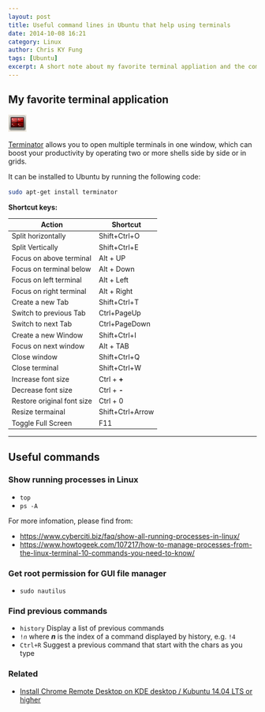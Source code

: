 ```yaml
---
layout: post
title: Useful command lines in Ubuntu that help using terminals
date: 2014-10-08 16:21
category: Linux
author: Chris KY Fung
tags: [Ubuntu]
excerpt: A short note about my favorite terminal appliation and the commands for show running processes, get root permission for GUI file manager and find previous commands.
---
```


<!--more-->

## My favorite terminal application

![Terminator icon](/images/posts/linux/terminator.png)

[Terminator](https://launchpad.net/terminator/) allows you to open multiple terminals in one window, which can boost your productivity by operating two or more shells side by side or in grids.

It can be installed to Ubuntu by running the following code:

```bash
sudo apt-get install terminator
```

**Shortcut keys:**

|          Action         |   Shortcut   |
|-------------------------|--------------|
| Split horizontally      | Shift+Ctrl+O |
| Split Vertically        | Shift+Ctrl+E |
| Focus on above terminal | Alt + UP     |
| Focus on terminal below | Alt + Down   |
| Focus on left terminal  | Alt + Left   |
| Focus on right terminal | Alt + Right  |
| Create a new Tab        | Shift+Ctrl+T |
| Switch to previous Tab  | Ctrl+PageUp  |
| Switch to next Tab      | Ctrl+PageDown|
| Create a new Window     | Shift+Ctrl+I |
| Focus on next window    | Alt + TAB    |
| Close window            | Shift+Ctrl+Q |
| Close terminal          | Shift+Ctrl+W |
| Increase font size      | Ctrl + **+** |
| Decrease font size      | Ctrl + **-** |
| Restore original font size | Ctrl + 0  |
| Resize termainal      |Shift+Ctrl+Arrow|
| Toggle Full Screen      | F11          |

* * *

## Useful commands

### Show running processes in Linux

- `top`
- `ps -A`

For more infomation, please find from:
- https://www.cyberciti.biz/faq/show-all-running-processes-in-linux/
- https://www.howtogeek.com/107217/how-to-manage-processes-from-the-linux-terminal-10-commands-you-need-to-know/

### Get root permission for GUI file manager

- `sudo nautilus`

### Find previous commands

- `history`
  Display a list of previous commands
- `!`_`n`_
   where _**n**_ is the index of a command displayed by history, e.g. `!4`
- `Ctrl+R`
   Suggest a previous command that start with the chars as you type

### Related

- [Install Chrome Remote Desktop on KDE desktop / Kubuntu 14.04 LTS or higher](/blog/2019/04/04/Install-Chrome-Remote-Desktop-on-Kubuntu)